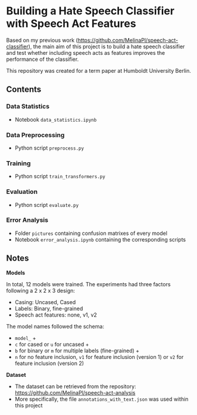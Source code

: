 # Building a Hate Speech Classifier with Speech Act Features

Based on my previous work (https://github.com/MelinaPl/speech-act-classifier), the main aim of this project is to build a hate speech classifier and test whether including speech acts as features improves the performance of the classifier.

This repository was created for a term paper at Humboldt University Berlin.

## Contents

### Data Statistics

- Notebook `data_statistics.ipynb`

### Data Preprocessing

- Python script `preprocess.py`

### Training 

- Python script `train_transformers.py`

### Evaluation

- Python script `evaluate.py`

### Error Analysis

- Folder `pictures` containing confusion matrixes of every model
- Notebook `error_analysis.ipynb` containing the corresponding scripts

## Notes

**Models**

In total, 12 models were trained. The experiments had three factors following a 2 x 2 x 3 design: 

- Casing: Uncased, Cased
- Labels: Binary, fine-grained
- Speech act features: none, v1, v2

The model names followed the schema:

- `model_` +
- `c` for cased or `u` for uncased +
- `b` for binary or `m` for multiple labels (fine-grained) +
- `n` for no feature inclusion, `v1` for feature inclusion (version 1) or `v2` for feature inclusion (version 2)

**Dataset**

- The dataset can be retrieved from the repository: https://github.com/MelinaPl/speech-act-analysis
- More specifically, the file `annotations_with_text.json` was used within this project

